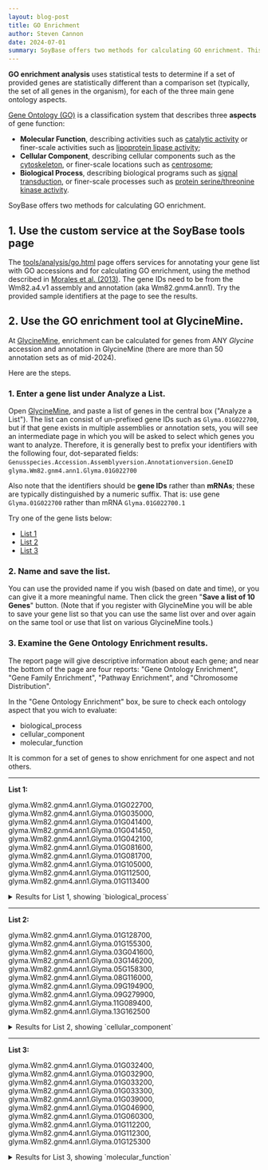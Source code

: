```yaml
---
layout: blog-post
title: GO Enrichment
author: Steven Cannon
date: 2024-07-01
summary: SoyBase offers two methods for calculating GO enrichment. This post explains these approaches.
---
```


**GO enrichment analysis** uses statistical tests to determine if a set of provided genes are statistically different than a comparison set (typically, the set of all genes in the organism), for each of the three main gene ontology aspects.

[Gene Ontology (GO)](https://geneontology.org/docs/ontology-documentation/) is a classification system that describes three **aspects** of gene function:
* **Molecular Function**, describing activities such as [catalytic activity](https://amigo.geneontology.org/amigo/term/GO:0003824) or finer-scale activities such as [lipoprotein lipase activity](https://amigo.geneontology.org/amigo/term/GO:0004465);
* **Cellular Component**, describing cellular components such as the [cytoskeleton](https://amigo.geneontology.org/amigo/term/GO:0005856), or finer-scale locations such as [centrosome](https://amigo.geneontology.org/amigo/term/GO:0005813);
* **Biological Process**, describing biological programs such as [signal transduction](https://amigo.geneontology.org/amigo/term/GO:0007165), or finer-scale processes such as [protein serine/threonine kinase activity](https://amigo.geneontology.org/amigo/term/GO:0004674).

SoyBase offers two methods for calculating GO enrichment.

## 1. Use the custom service at the SoyBase tools page
The [tools/analysis/go.html](/tools/analysis/go.html) page offers services for annotating your gene list with GO accessions and for calculating GO enrichment, using the method described in [Morales et al. (2013)](https://dx.doi.org/10.1071/FP12296). The gene IDs need to be from the Wm82.a4.v1 assembly and annotation (aka Wm82.gnm4.ann1). Try the provided sample identifiers at the page to see the results.

## 2. Use the GO enrichment tool at GlycineMine.
At [GlycineMine](https://mines.legumeinfo.org/glycinemine/begin.do), enrichment can be calculated for genes from ANY <i>Glycine</i> accession and annotation in GlycineMine (there are more than 50 annotation sets as of mid-2024).

Here are the steps.

### 1. Enter a gene list under Analyze a List.

Open <a href="https://mines.legumeinfo.org/glycinemine/begin.do" target="_blank">GlycineMine</a>, and paste a list of genes in the central box ("Analyze a List"). The list can consist of un-prefixed gene IDs such as `Glyma.01G022700`, but if that gene exists in multiple assemblies or annotation sets, you will see an intermediate page in which you will be asked to select which genes you want to analyze. Therefore, it is generally best to prefix your identifiers with the following four, dot-separated fields: `Genusspecies.Accession.Assemblyversion.Annotationversion.GeneID` `glyma.Wm82.gnm4.ann1.Glyma.01G022700`

Also note that the identifiers should be **gene IDs** rather than **mRNAs**; these are typically distinguished by a numeric suffix. That is: use gene `Glyma.01G022700` rather than mRNA `Glyma.01G022700.1`

Try one of the gene lists below:
* [List 1](#list1)
* [List 2](#list2)
* [List 3](#list3)


### 2. Name and save the list.
You can use the provided name if you wish (based on date and time), or you can give it a more meaningful name. Then click the green "<b>Save a list of 10 Genes</b>" button. (Note that if you register with GlycineMine you will be able to save your gene list so that you can use the same list over and over again on the same tool or use that list on various GlycineMine tools.)

### 3. Examine the Gene Ontology Enrichment results.
The report page will give descriptive information about each gene; and near the bottom of the page are four reports: "Gene Ontology Enrichment", "Gene Family Enrichment", "Pathway Enrichment", and "Chromosome Distribution".

In the "Gene Ontology Enrichment" box, be sure to check each ontology aspect that you wich to evaluate:
* biological_process
* cellular_component
* molecular_function

It is common for a set of genes to show enrichment for one aspect and not others.

<hr>
<b>List 1:</b><a name="list1"></a>
<p>
glyma.Wm82.gnm4.ann1.Glyma.01G022700, glyma.Wm82.gnm4.ann1.Glyma.01G035000, 
glyma.Wm82.gnm4.ann1.Glyma.01G041400, glyma.Wm82.gnm4.ann1.Glyma.01G041450, 
glyma.Wm82.gnm4.ann1.Glyma.01G042100, glyma.Wm82.gnm4.ann1.Glyma.01G081600, 
glyma.Wm82.gnm4.ann1.Glyma.01G081700, glyma.Wm82.gnm4.ann1.Glyma.01G105000, 
glyma.Wm82.gnm4.ann1.Glyma.01G112500, glyma.Wm82.gnm4.ann1.Glyma.01G113400
</p>

<details><summary>Results for List 1, showing `biological_process`</summary>
<div class="blog-image">
  <img src="/assets/img/blog_images/GO_set1_biological.gif" style="height: 483px; width: 478px;"  />
</div>
</details>

<hr>
<b>List 2:</b><a name="list2"></a>

<p>
glyma.Wm82.gnm4.ann1.Glyma.01G128700, glyma.Wm82.gnm4.ann1.Glyma.01G155300, 
glyma.Wm82.gnm4.ann1.Glyma.03G041600, glyma.Wm82.gnm4.ann1.Glyma.03G146200, 
glyma.Wm82.gnm4.ann1.Glyma.05G158300, glyma.Wm82.gnm4.ann1.Glyma.08G116000, 
glyma.Wm82.gnm4.ann1.Glyma.09G194900, glyma.Wm82.gnm4.ann1.Glyma.09G279900, 
glyma.Wm82.gnm4.ann1.Glyma.11G089400, glyma.Wm82.gnm4.ann1.Glyma.13G162500
</p>

<details><summary>Results for List 2, showing `cellular_component`</summary>
<div class="blog-image">
  <img src="/assets/img/blog_images/GO_set2_cellular.gif" style="height: 483px; width: 478px;"  />
</div>
</details>

<hr>

<b>List 3:</b><a name="list3"></a>

<p>
glyma.Wm82.gnm4.ann1.Glyma.01G032400, glyma.Wm82.gnm4.ann1.Glyma.01G032900, 
glyma.Wm82.gnm4.ann1.Glyma.01G033200, glyma.Wm82.gnm4.ann1.Glyma.01G033300, 
glyma.Wm82.gnm4.ann1.Glyma.01G039000, glyma.Wm82.gnm4.ann1.Glyma.01G046900, 
glyma.Wm82.gnm4.ann1.Glyma.01G060300, glyma.Wm82.gnm4.ann1.Glyma.01G112200, 
glyma.Wm82.gnm4.ann1.Glyma.01G112300, glyma.Wm82.gnm4.ann1.Glyma.01G125300
</p>

<details><summary>Results for List 3, showing `molecular_function`</summary>
<div class="blog-image">
  <img src="/assets/img/blog_images/GO_set3_molecular.gif" style="height: 483px; width: 478px;"  />
</div>
</details>


